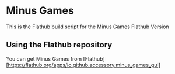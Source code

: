 # Minus Games

This is the Flathub build script for the Minus Games Flathub Version

Using the Flathub repository
----------------------------

You can get Minus Games from [Flathub][https://flathub.org/apps/io.github.accessory.minus_games_gui]
